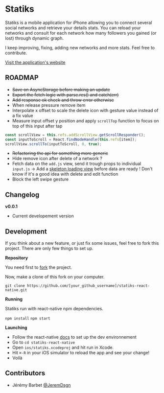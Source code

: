 Statiks
========

Statiks is a mobile application for iPhone allowing you to connect several social networks and retrieve your details stats.
You can reload your networks and consult for each network how many followers you gained (or lost) through dynamic graph.

I keep improving, fixing, adding new networks and more stats. Feel free to contribute.

[Visit the application's website](http://statiks.jeremybarbet.com)

ROADMAP
----

* ~~Save on AsyncStorage before making an update~~
* ~~Export the fetch logic with parse.res() and catch(err)~~
* ~~Add response ok check and throw error otherwise~~
* When release pressure remove item
* Interpolate x offset to scale the delete icon with gesture value instead of a fix value
* Measure input offset y position and apply `scrollTop` function to focus on top of this input after tap

```js
const scrollView = this.refs.addScrollView.getScrollResponder();
const inputToScroll = React.findNodeHandle(this.refs[item]);
scrollView.scrollTo(inputToScroll, 0, true);
```

* ~~Refactoring the api for something more generic~~
* Hide remove icon after delete of a network ?
* Fetch data on the `add.js` view, send it trough props to individual `input.js` -> Add a [skeleton loading view](https://pbs.twimg.com/media/CbS-oOUVIAAsgtS.png:large) before data are ready ! Don't know if it's a good idea with delete and edit function
* Block the left swipe gesture

Changelog
---------

__v0.0.1__

* Current developement version

Development
-----------

If you think about a new feature, or just fix some issues, feel free to fork this project.
There are only few things to set up.

__Repository__

You need first to [fork](https://github.com/statiks/statiks-react-native/fork) the project.

Now, make a clone of this fork on your computer.

`git clone https://github.com/[your_github_username]/statiks-react-native.git`

__Running__

Statiks run with react-native npm dependencies.

`npm install`
`npm start`

__Launching__

* Follow the react-native [docs](http://facebook.github.io/react-native/releases/0.20/docs/getting-started.html#requirements) to set up the dev environnement
* Go to `cd statiks-react-native`
* Open `ios/statiks.xcodeproj` and hit run in Xcode.
* Hit `⌘-R` in your iOS simulator to reload the app and see your change!
* Voilà

Contributors
------------

* Jérémy Barbet [@JeremDsgn](https://twitter.com/JeremDsgn)
